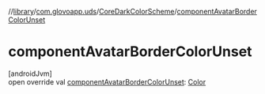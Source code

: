 //[library](../../../index.md)/[com.glovoapp.uds](../index.md)/[CoreDarkColorScheme](index.md)/[componentAvatarBorderColorUnset](component-avatar-border-color-unset.md)

# componentAvatarBorderColorUnset

[androidJvm]\
open override val [componentAvatarBorderColorUnset](component-avatar-border-color-unset.md): [Color](https://developer.android.com/reference/kotlin/androidx/compose/ui/graphics/Color.html)
